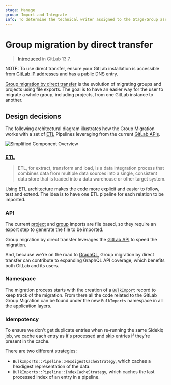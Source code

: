 ```yaml
---
stage: Manage
group: Import and Integrate
info: To determine the technical writer assigned to the Stage/Group associated with this page, see https://about.gitlab.com/handbook/product/ux/technical-writing/#assignments
---
```


# Group migration by direct transfer

> [Introduced](https://gitlab.com/groups/gitlab-org/-/epics/2771) in GitLab 13.7.

NOTE:
To use direct transfer, ensure your GitLab installation is accessible from
[GitLab IP addresses](../user/gitlab_com/index.md#ip-range) and has a public DNS entry.

[Group migration by direct transfer](../user/group/import/index.md#migrate-groups-by-direct-transfer-recommended) is the
evolution of migrating groups and projects using file exports. The goal is to have an easier way for the user to migrate a whole group,
including projects, from one GitLab instance to another.

## Design decisions

The following architectural diagram illustrates how the Group Migration
works with a set of [ETL](#etl) Pipelines leveraging from the current [GitLab APIs](#api).

![Simplified Component Overview](img/bulk_imports_overview_v13_7.png)

### [ETL](https://www.ibm.com/topics/etl)

<!-- Direct quote from the IBM URL link -->

> ETL, for extract, transform and load, is a data integration process that
> combines data from multiple data sources into a single, consistent data store
> that is loaded into a data warehouse or other target system.

Using ETL architecture makes the code more explicit and easier to follow, test and extend. The
idea is to have one ETL pipeline for each relation to be imported.

### API

The current [project](../user/project/settings/import_export.md) and
[group](../user/group/import/index.md#migrate-groups-by-uploading-an-export-file-deprecated) imports are file based, so
they require an export step to generate the file to be imported.

Group migration by direct transfer leverages the [GitLab API](../api/rest/index.md) to speed the migration.

And, because we're on the road to [GraphQL](../api/graphql/index.md),
Group migration by direct transfer can contribute to expanding GraphQL API coverage, which benefits both GitLab
and its users.

### Namespace

The migration process starts with the creation of a [`BulkImport`](https://gitlab.com/gitlab-org/gitlab/-/blob/master/app/models/bulk_import.rb)
record to keep track of the migration. From there all the code related to the
GitLab Group Migration can be found under the new `BulkImports` namespace in all the application layers.

### Idempotency

To ensure we don't get duplicate entries when re-running the same Sidekiq job, we cache each entry as it's processed and skip entries if they're present in the cache.

There are two different strategies:

- `BulkImports::Pipeline::HexdigestCacheStrategy`, which caches a hexdigest representation of the data.
- `BulkImports::Pipeline::IndexCacheStrategy`, which caches the last processed index of an entry in a pipeline.

